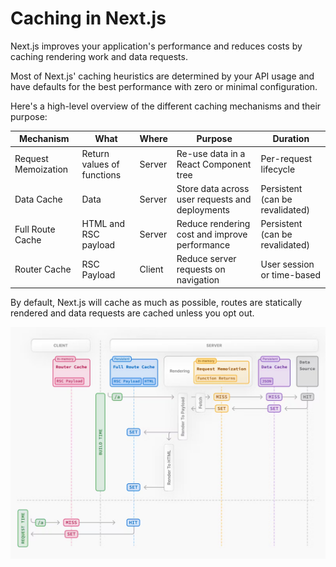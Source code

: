 # Caching in Next.js

Next.js improves your application's performance and reduces 
costs by caching rendering work and data requests.

Most of Next.js' caching heuristics are determined by your API 
usage and have defaults for the best performance with zero or 
minimal configuration.

Here's a high-level overview of the different caching 
mechanisms and their purpose:

| Mechanism                                   | What                       | Where  | Purpose                                         | Duration                        |
| ----------------- | -------------------------- | ------ | ----------------------------------------------- | ------------------------------- |
| Request Memoization | Return values of functions | Server | Re-use data in a React Component tree           | Per-request lifecycle           |
| Data Cache          | Data                       | Server | Store data across user requests and deployments | Persistent (can be revalidated) |
| Full Route Cache   | HTML and RSC payload       | Server | Reduce rendering cost and improve performance   | Persistent (can be revalidated) |
| Router Cache     | RSC Payload                | Client | Reduce server requests on navigation            | User session or time-based      |

By default, Next.js will cache as much as possible, routes are 
statically rendered and data requests are cached unless you opt 
out.

![](caching-mecha.png)
